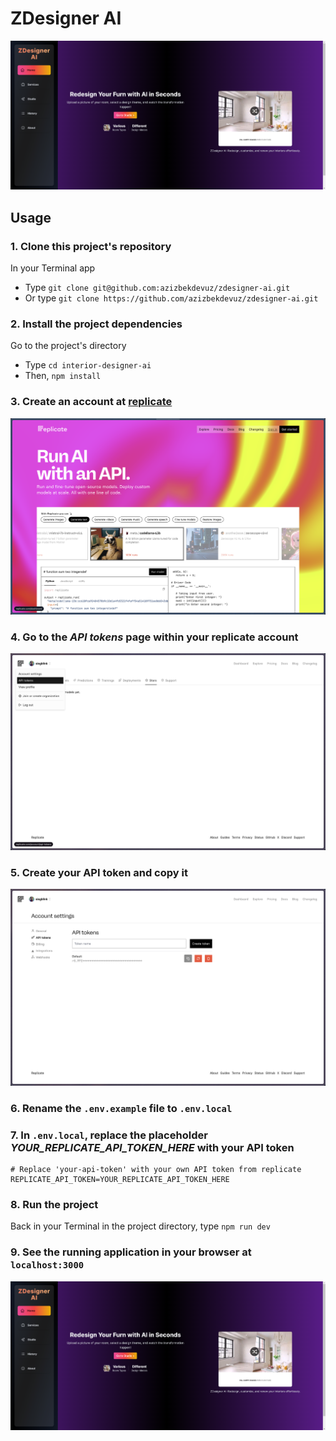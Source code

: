 # ZDesigner AI

![Interior design image](public/app-screenshot.png)

## Usage

### 1. Clone this project's repository

In your Terminal app

- Type `git clone git@github.com:azizbekdevuz/zdesigner-ai.git`
- Or type `git clone https://github.com/azizbekdevuz/zdesigner-ai.git`

### 2. Install the project dependencies

Go to the project's directory

- Type `cd interior-designer-ai`
- Then, `npm install`

### 3. Create an account at [replicate](https://replicate.com/)

![create-account-in-replicate](public/create-account-in-replicate.png)

### 4. Go to the _API tokens_ page within your replicate account

![go-to-api-tokens](public/go-to-api-tokens.png)

### 5. Create your API token and copy it

![create-api-token](public/create-api-token.png)

### 6. Rename the `.env.example` file to `.env.local`

### 7. In `.env.local`, replace the placeholder _YOUR_REPLICATE_API_TOKEN_HERE_ with your API token

```
# Replace 'your-api-token' with your own API token from replicate
REPLICATE_API_TOKEN=YOUR_REPLICATE_API_TOKEN_HERE
```

### 8. Run the project

Back in your Terminal in the project directory, type `npm run dev`

### 9. See the running application in your browser at `localhost:3000`

![see-running-app](public/see-running-app.png)
